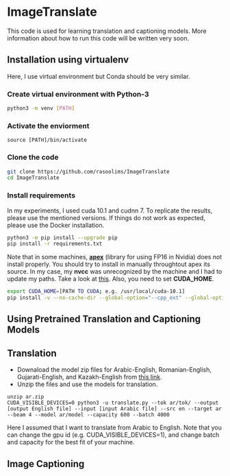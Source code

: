 # ImageTranslate

This code is used for learning translation and captioning models. More information about how to run this code will be written very soon.



## Installation using virtualenv
Here, I use virtual environment but Conda should be very similar.

### Create virtual environment with Python-3
```bash
python3 -m venv [PATH]
```
### Activate the enviorment
```
source [PATH]/bin/activate
```

### Clone the code
```bash 
git clone https://github.com/rasoolims/ImageTranslate
cd ImageTranslate
```

### Install requirements
In my experiments, I used cuda 10.1 and cudnn 7. To replicate the results, please use the mentioned versions. If things do not work as expected, please use the Docker installation.

```bash
python3 -m pip install --upgrade pip
pip install -r requirements.txt
```

Note that in some machines, [__apex__](https://github.com/NVIDIA/apex) (library for using FP16 in Nvidia) does not install properly. You should try to install in manually throughtout apex its source.
In my case, my __nvcc__ was unrecognized by the machine and I had to update my paths. Take a look at [this](https://askubuntu.com/questions/885610/nvcc-version-command-says-nvcc-is-not-installed). Also, you need to set __CUDA_HOME__.

```bash
export CUDA_HOME=[PATH TO CUDA; e.g. /usr/local/cuda-10.1]
pip install -v --no-cache-dir --global-option="--cpp_ext" --global-option="--cuda_ext" pytorch-extension```
```
## Using Pretrained Translation and Captioning Models

## Translation
* Downaload the model zip files for Arabic-English, Romanian-English, Gujarati-English, and Kazakh-English from [this link](https://drive.google.com/drive/u/2/folders/10aojSCqlYCunTv9swDCgkcrVkJ6xP4xE).
* Unzip the files and use the models for translation.
    
```
unzip ar.zip
CUDA_VISIBLE_DEVICES=0 python3 -u translate.py --tok ar/tok/ --output [output English file] --input [input Arabic file] --src en --target ar --beam 4 --model ar/model --capacity 600 --batch 4000     
```

Here I assumed that I want to translate from Arabic to English.
Note that you can change the gpu id (e.g. CUDA_VISIBLE_DEVICES=1), and change batch and capacity for the best fit of your machine. 

## Image Captioning